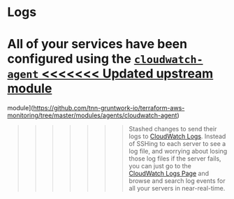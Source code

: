 # Logs

All of your services have been configured using the [`cloudwatch-agent`
<<<<<<< Updated upstream
module](https://github.com/tnn-tnn-tnn-tnn-tnn-gruntwork-io/terraform-aws-monitoring/tree/master/modules/agents/cloudwatch-agent)
=======
module](https://github.com/tnn-gruntwork-io/terraform-aws-monitoring/tree/master/modules/agents/cloudwatch-agent)
>>>>>>> Stashed changes
to send their logs to [CloudWatch Logs](https://console.aws.amazon.com/cloudwatch/home?#logs:). Instead of SSHing to
each server to see a log file, and worrying about losing those log files if the server fails, you can just go to the
[CloudWatch Logs Page](https://console.aws.amazon.com/cloudwatch/home?#logs:) and browse and search log events for all
your servers in near-real-time.
